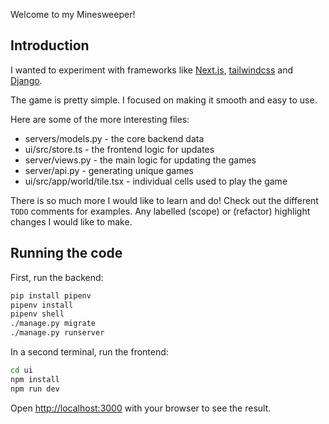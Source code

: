 Welcome to my Minesweeper!

## Introduction

I wanted to experiment with frameworks like [Next.js](https://nextjs.org/), [tailwindcss](https://tailwindcss.com/) and [Django](https://www.djangoproject.com/).

The game is pretty simple. I focused on making it smooth and easy to use.

Here are some of the more interesting files:

* servers/models.py - the core backend data
* ui/src/store.ts - the frontend logic for updates
* server/views.py - the main logic for updating the games
* server/api.py - generating unique games
* ui/src/app/world/tile.tsx - individual cells used to play the game

There is so much more I would like to learn and do! Check out the different `TODO` comments for examples. Any labelled (scope) or (refactor) highlight changes I would like to make.

## Running the code

First, run the backend:

```bash
pip install pipenv
pipenv install
pipenv shell
./manage.py migrate
./manage.py runserver
```

In a second terminal, run the frontend:

```bash
cd ui
npm install
npm run dev
```

Open [http://localhost:3000](http://localhost:3000) with your browser to see the result.
